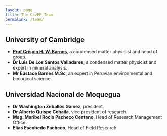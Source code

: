 ```yaml
---
layout: page
title: The CavEP Team
permalink: /team/
---
```


## University of Cambridge

* **<a href="https://www.phy.cam.ac.uk/directory/barnesc">Prof Crispin H. W. Barnes</a>**, a condensed matter physicist and head of group.
* **Dr Luis De Los Santos Valladares**, a condensed matter physicist and expert in mineral analysis.
* **Mr Eustace Barnes M.Sc**, an expert in Peruvian environmental and biological science.


## Universidad Nacional de Moquegua

* **Dr Washington Zeballos Gamez**, president.
* **Dr Alberto Quispe Cohaila**, vice president of research.
* **Mag. Maribel Rocio Pacheco Centeno**, Head of Research Management Office.
* **Elias Escobedo Pacheco**, Head of Field Research.